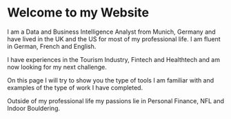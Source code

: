 # Welcome to my Website

I am a Data and Business Intelligence Analyst from Munich, Germany and have lived in the UK and the US for most of my professional life. I am fluent in German, French and English.

I have experiences in the Tourism Industry, Fintech and Healthtech and am now looking for my next challenge.

On this page I will try to show you the type of tools I am familiar with and examples of the type of work I have completed.

Outside of my professional life my passions lie in Personal Finance, NFL and Indoor Bouldering.
